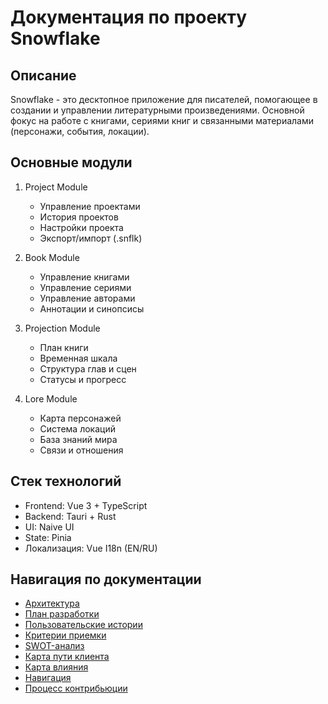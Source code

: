 # Документация по проекту Snowflake

## Описание

Snowflake - это десктопное приложение для писателей, помогающее в создании и управлении литературными произведениями. Основной фокус на работе с книгами, сериями книг и связанными материалами (персонажи, события, локации).

## Основные модули

1. Project Module

   - Управление проектами
   - История проектов
   - Настройки проекта
   - Экспорт/импорт (.snflk)

2. Book Module

   - Управление книгами
   - Управление сериями
   - Управление авторами
   - Аннотации и синопсисы

3. Projection Module

   - План книги
   - Временная шкала
   - Структура глав и сцен
   - Статусы и прогресс

4. Lore Module
   - Карта персонажей
   - Система локаций
   - База знаний мира
   - Связи и отношения

## Стек технологий

- Frontend: Vue 3 + TypeScript
- Backend: Tauri + Rust
- UI: Naive UI
- State: Pinia
- Локализация: Vue I18n (EN/RU)

## Навигация по документации

- [Архитектура](architecture.md)
- [План разработки](plan.md)
- [Пользовательские истории](user-stories-tasks.md)
- [Критерии приемки](acceptance-criteria.md)
- [SWOT-анализ](swot.md)
- [Карта пути клиента](customer-journey-map.md)
- [Карта влияния](impact-mapping.md)
- [Навигация](navigation.md)
- [Процесс контрибьюции](contributing.md)
